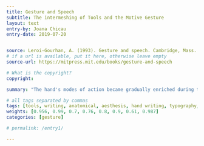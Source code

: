 ```yaml
---
title: Gesture and Speech
subtitle: The intermeshing of Tools and the Motive Gesture
layout: text
entry-by: Joana Chicau
entry-date: 2019-07-20


source: Leroi-Gourhan, A. (1993). Gesture and speech. Cambridge, Mass. MIT Press.
# if a url is available, put it here, otherwise leave empty
source-url: https://mitpress.mit.edu/books/gesture-and-speech

# What is the copyright?
copyright: 

summary: "The hand's modes of action became gradually enriched during the operational process in the course of human evolution. The manipulative action of the primates, in which gesture and tool form a single whole, was fo owed in the rst an ropoids by directively motive action of the hand with the hand tool separable from the motive gesture. the next stage, reached possibly before the Neolithic, gesture became annexed by the hand-operated machine, the hand merely supplying its motor impulse by indirect mobili . historic times motive force itself was transferred om the human arm, and the hand intervened only to start the motor process in animal-operated machines or mechanic machines such as mills. Finally, in the last stage, the hand is used to set off a programmed process in automatic machines that not only exteriorize tools, gestures, and mobility but whose e ect also spills over into memory and mechanical behavior."

# all tags separated by commas
tags: [tools, writing, anatomical, aesthesis, hand writing, typography, machines, gestures]
weights: [0.956, 0.99, 0.7, 0.76, 0.8, 0.9, 0.61, 0.987]
categories: [gesture]

# permalink: /entry1/

---
```


